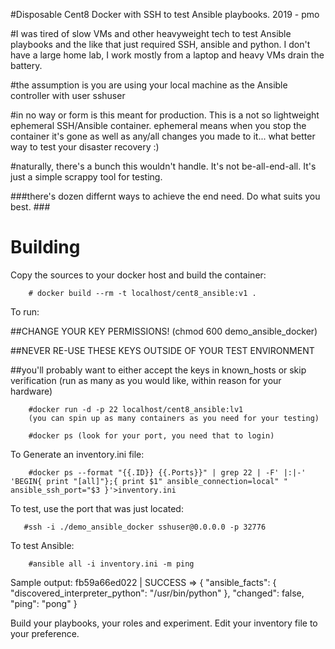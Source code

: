 #Disposable Cent8 Docker with SSH to test Ansible playbooks. 2019 - pmo

#I was tired of slow VMs and other heavyweight tech to test Ansible playbooks and the like that just required SSH, ansible and python. I don't have a large home lab, I work mostly from a laptop and heavy VMs drain the battery. 

#the assumption is you are using your local machine as the Ansible controller with user sshuser 




#in no way or form is this meant for production. This is a not so lightweight ephemeral SSH/Ansible container. ephemeral means when you stop the container it's gone as well as any/all changes you made to it... what better way to test your disaster recovery :)


#naturally, there's a bunch this wouldn't handle. It's not be-all-end-all. It's just a simple scrappy tool for testing. 


###there's dozen differnt ways to achieve the end need. Do what suits you best. ###
 

# Building 

Copy the sources to your docker host and build the container:

        # docker build --rm -t localhost/cent8_ansible:v1 .
        

To run:

##CHANGE YOUR KEY PERMISSIONS! (chmod 600 demo_ansible_docker)


##NEVER RE-USE THESE KEYS OUTSIDE OF YOUR TEST ENVIRONMENT


##you'll probably want to either accept the keys in known_hosts or skip verification
(run as many as you would like, within reason for your hardware)


        #docker run -d -p 22 localhost/cent8_ansible:lv1
        (you can spin up as many containers as you need for your testing)
        
        #docker ps (look for your port, you need that to login)
       

       
To Generate an inventory.ini file:
        
        #docker ps --format "{{.ID}} {{.Ports}}" | grep 22 | -F' |:|-' 'BEGIN{ print "[all]"};{ print $1" ansible_connection=local" " ansible_ssh_port="$3 }'>inventory.ini


To test, use the port that was just located:

       #ssh -i ./demo_ansible_docker sshuser@0.0.0.0 -p 32776

To test Ansible:
        
        #ansible all -i inventory.ini -m ping 

Sample output:
       fb59a66ed022 | SUCCESS => {
    "ansible_facts": {
        "discovered_interpreter_python": "/usr/bin/python"
    }, 
    "changed": false, 
    "ping": "pong"
}

Build your playbooks, your roles and experiment. Edit your inventory file to your preference. 
